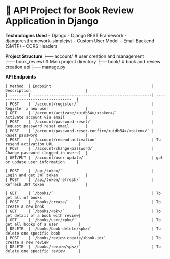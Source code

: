 # 🔐 API Project for Book Review Application in Django

**Technologies Used**
    - Django
    - Django REST Framework
    - djangorestframework-simplejwt
    - Custom User Model
    - Email Backend (SMTP)
    - CORS Headers

**Project Structure**
        ├── account/        # user creation and management  
        ├── book_review/    # Main project directory
        ├── book/           # book and review creation api 
        ├── manage.py

**API Endpoints**

    | Method  | Endpoint                                            | Description                        |
    | ------- | ----------------------------------------------------| ---------------------------------  |
    | POST    | `/account/register/`                                | Register a new user                |
    | GET     | `/account/activate/<uidb64>/<token>/`               | Activate account via email         |
    | POST    | `/account/password-reset/`                          | Request password reset email       |
    | POST    | `/account/password-reset-confirm/<uidb64>/<token>/` | Reset password                     |
    | POST    | `/account/resend-activation`                        | To resend activation URL           |
    | POST    | `/account/change-password/`                         | Change password (logged-in users)  |
    | GET/PUT | `/account/user-update/`                             | got or update user information     |
    
    | POST    | `/api/token/`                                       | Login and get JWT token            |
    | POST    | `/api/token/refresh/`                               | Refresh JWT token                  |

    | GET     | `/books/`                                           | To get all of books                |
    | POST    | `/books/create/`                                    | To create a new book               |
    | GET     | `/books/<pk>/`                                      | To get detail of a book with review|
    | GET     | `/books/user/<pk>/`                                 | To get all books of a user         |
    | DELETE  | `/books/book-delete/<pk>/`                          | To delete one specific book        |
    | POST    | `/books/review-create/<book-id>`                    | To create a new review             |
    | DELETE  | `/books/review/<pk>/`                               | To delete one specific review      |
